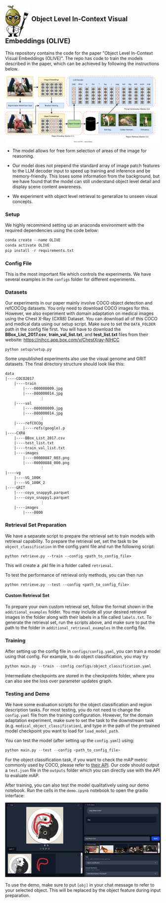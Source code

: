 ## <img align="middle" src="images/olive_logo.png" width="80"/>  Object Level In-Context Visual Embeddings (OLIVE)

This repository contains the code for the paper "Object Level In-Context Visual Embeddings (OLIVE)". The repo has code to train the models described in the paper, which can be achieved by following the instructions below.

![Architecture of OLIVE](images/architecture.svg)

* The model allows for free form selection of areas of the image for reasoning.

* Our model does not prepend the standard array of image patch features to the LLM decoder input to speed up training and inference and be memory-friendly. This loses some information from the background, but we have found that the model can still understand object level detail and display scene content awareness.

* We experiment with object level retrieval to generalize to unseen visual concepts.


### Setup
We highly recommend setting up an anaconda environment with the required dependencies using the code below:

```python
conda create --name OLIVE
conda activate OLIVE
pip install -r requirements.txt
```

### Config File
This is the most important file which controls the experiments. We have several examples in the `configs` folder for different experiments.


### Datasets
Our experiments in our paper mainly involve COCO object detection and refCOCOg datasets. You only need to download COCO images for this. However, we also experiment with domain adaptation on medical images using the Chest X-Ray (CXR8) Dataset. You can download all of this COCO and medical data using our setup script. Make sure to set the `DATA_FOLDER` path in the config file first. You will have to download the **BBox_List_2017.csv**, **train_val_list.txt**, and **test_list.txt** files from their website: https://nihcc.app.box.com/v/ChestXray-NIHCC

```
python setup/setup.py
```

Some unpublished experiments also use the visual genome and GRIT datasets. The final directory structure should look like this:

```
data
|----COCO2017
    |----train
        |----000000009.jpg
        |----000000014.jpg
                ⋮
    |----val
        |----000000009.jpg
        |----000000014.jpg
                ⋮
    |----refCOCOg
        |----refs(google).p
|----CXR8
    |----BBox_List_2017.csv
    |----test_list.txt
    |----train_val_list.txt
    |----images
        |----00000887_003.png
        |----00000888_000.png
                ⋮
|----vg
    |----VG_100K
    |----VG_100K_2
|----GRIT
    |----coyo_snappy0.parquet
    |----coyo_snappy1.parquet
                ⋮
    |----images
        |----0000

```
### Retrieval Set Preparation
We have a separate script to prepare the retrieval set to train models with retrieval capability. To prepare the retrieval set, set the task to be `object_classification` in the config.yaml file and run the following script:
```
python retrieve.py --train --config <path_to_config_file>
```
This will create a .pkl file in a folder called `retrieval`.

To test the performance of retrieval only methods, you can then run
```
python retrieve.py --test --config <path_to_config_file>
```

#### Custom Retrieval Set
To prepare your own custom retrieval set, follow the format shown in the `additional_examples` folder. You may include all your desired retrieval images in the folder along with their labels in a file called `labels.txt`. To generate the retrieval set, run the scripts above, and make sure to put the path to the folder in `additional_retrieval_examples` in the config file.

### Training
After setting up the config file in `configs/config.yaml`, you can train a model using that config. For example, to do object classification, you may try

```python
python main.py --train --config configs/object_classification.yaml
```

Intermediate checkpoints are stored in the checkpoints folder, where you can also see the loss over parameter updates graph.

### Testing and Demo
We have some evaluation scripts for the object classification and region description tasks. For most testing, you do not need to change the `config.yaml` file from the training configuration. However, for the domain adaptation experiment, make sure to set the task to the downstream task (e.g. `medical_object_classification`), and type in the path of the pretrained model checkpoint you want to load for `load_model_path`.

You can test the model (after setting up the `config.yaml`) using:

```python
python main.py --test --config <path_to_config_file>
```

For the object classification task, if you want to check the mAP metric commonly used by COCO, please refer to [their API](https://github.com/cocodataset/cocoapi/tree/master). Our code should output a `test.json` file in the `outputs` folder which you can directly use with the API to evaluate mAP.

After training, you can also test the model qualitatively using our demo notebook. Run the cells in the `demo.ipynb` notebook to open the gradio interface:

![Gradio Interface](images/example.png)

To use the demo, make sure to put `[obj]` in your chat message to refer to your selected object. This will be replaced by the object feature during input preparation.